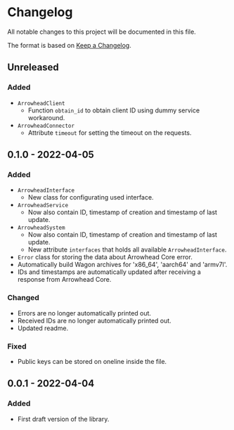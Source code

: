 # Changelog
All notable changes to this project will be documented in this file.

The format is based on [Keep a Changelog](http://keepachangelog.com/).

## Unreleased
### Added
- `ArrowheadClient`
  - Function `obtain_id` to obtain client ID using dummy service workaround.
- `ArrowheadConnector`
  - Attribute `timeout` for setting the timeout on the requests.

## 0.1.0 - 2022-04-05
### Added
- `ArrowheadInterface`
  - New class for configurating used interface.
- `ArrowheadService`
  - Now also contain ID, timestamp of creation and timestamp of last update.
- `ArrowheadSystem`
  - Now also contain ID, timestamp of creation and timestamp of last update.
  - New attribute `interfaces` that holds all available `ArrowheadInterface`.
- `Error` class for storing the data about Arrowhead Core error.
- Automatically build Wagon archives for 'x86_64', 'aarch64' and 'armv7l'.
- IDs and timestamps are automatically updated after receiving a response from Arrowhead Core.

### Changed
- Errors are no longer automatically printed out.
- Received IDs are no longer automatically printed out.
- Updated readme.

### Fixed
- Public keys can be stored on oneline inside the file.

## 0.0.1 - 2022-04-04
### Added
- First draft version of the library.
